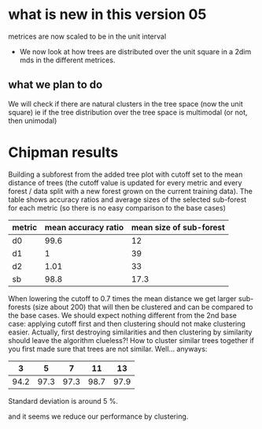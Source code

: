 # what is new in this version 05
metrices are now scaled to be in the unit interval

* We now look at how trees are distributed over the unit square in a 2dim mds in the different metrices.

## what we plan to do
We will check if there are natural clusters in the tree space (now the unit square) 
ie if the tree distribution over the tree space is multimodal (or not, then unimodal)

# Chipman results
Building a subforest from the added tree plot with cutoff set to the mean distance of trees (the cutoff value is updated for every metric and every forest / data split with a new forest grown on the current training data). The table shows accuracy ratios and average sizes of the selected sub-forest for each metric (so there is no easy comparison to the base cases)

metric | mean accuracy ratio | mean size of sub-forest
--- | --- | ---
d0 | 99.6 | 12
d1 | 1 | 39
d2 | 1.01 | 33
sb | 98.8 | 17.3

When lowering the cutoff to 0.7 times the mean distance we get larger sub-forests (size about 200) that will then be clustered and can be compared to the base cases. We should expect nothing different from the 2nd base case: applying cutoff first and then clustering should not make clustering easier. Actually, first destroying similarities and then clustering by similarity should leave the algorithm clueless?! How to cluster similar trees together if you first made sure that trees are not similar. Well... anyways:

3 | 5 | 7 | 11 | 13
---|---|---|---|---
94.2 | 97.3 | 97.3 | 98.7 | 97.9

Standard deviation is around 5 %.

and it seems we reduce our performance by clustering.
